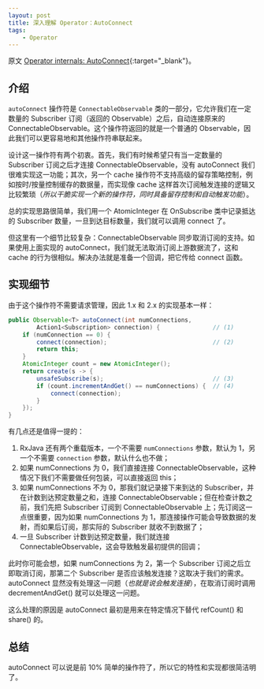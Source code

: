 ```yaml
---
layout: post
title: 深入理解 Operator：AutoConnect
tags:
    - Operator
---
```


原文 [Operator internals: AutoConnect](http://akarnokd.blogspot.com/2015/10/operator-internals-autoconnect.html){:target="_blank"}。

## 介绍

`autoConnect` 操作符是 `ConnectableObservable` 类的一部分，它允许我们在一定数量的 Subscriber 订阅（返回的 Observable）之后，自动连接原来的 ConnectableObservable。这个操作符返回的就是一个普通的 Observable，因此我们可以更容易地和其他操作符串联起来。

设计这一操作符有两个初衷。首先，我们有时候希望只有当一定数量的 Subscriber 订阅之后才连接 ConnectableObservable，没有 autoConnect 我们很难实现这一功能；其次，另一个 cache 操作符不支持高级的留存策略控制，例如按时/按量控制缓存的数据量，而实现像 cache 这样首次订阅触发连接的逻辑又比较繁琐（_所以干脆实现一个新的操作符，同时具备留存控制和自动触发功能_）。

总的实现思路很简单，我们用一个 AtomicInteger 在 OnSubscribe 类中记录抵达的 Subscriber 数量，一旦到达目标数量，我们就可以调用 connect 了。

但这里有一个细节比较复杂：ConnectableObservable 同步取消订阅的支持。如果使用上面实现的 autoConnect，我们就无法取消订阅上游数据流了，这和 cache 的行为很相似。解决办法就是准备一个回调，把它传给 connect 函数。

## 实现细节

由于这个操作符不需要请求管理，因此 1.x 和 2.x 的实现基本一样：

~~~ java
public Observable<T> autoConnect(int numConnections,
        Action1<Subscription> connection) {               // (1)
    if (numConnection == 0) {
        connect(connection);                              // (2)
        return this;
    }
    AtomicInteger count = new AtomicInteger();
    return create(s -> {
        unsafeSubscribe(s);                               // (3)
        if (count.incrementAndGet() == numConnections) {  // (4)
            connect(connection);
        }
    });
}
~~~

有几点还是值得一提的：

1. RxJava 还有两个重载版本，一个不需要 `numConnections` 参数，默认为 1，另一个不需要 `connection` 参数，默认什么也不做；
2. 如果 numConnections 为 0，我们直接连接 ConnectableObservable，这种情况下我们不需要做任何包装，可以直接返回 this；
3. 如果 numConnections 不为 0，那我们就记录接下来到达的 Subscriber，并在计数到达预定数量之和，连接 ConnectableObservable；但在检查计数之前，我们先把 Subscriber 订阅到 ConnectableObservable 上；先订阅这一点很重要，因为如果 numConnections 为 1，那连接操作可能会导致数据的发射，而如果后订阅，那实际的 Subscriber 就收不到数据了；
4. 一旦 Subscriber 计数到达预定数量，我们就连接 ConnectableObservable，这会导致触发最初提供的回调；

此时你可能会想，如果 numConnections 为 2，第一个 Subscriber 订阅之后立即取消订阅，那第二个 Subscriber 是否应该触发连接？这取决于我们的需求。autoConnect 显然没有处理这一问题（_也就是说会触发连接_），在取消订阅时调用 decrementAndGet() 就可以处理这一问题。

这么处理的原因是 autoConnect 最初是用来在特定情况下替代 refCount() 和 share() 的。

## 总结

autoConnect 可以说是前 10% 简单的操作符了，所以它的特性和实现都很简洁明了。
